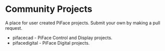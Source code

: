 Community Projects
==================
A place for user created PiFace projects. Submit your own by making a pull
request.

* pifacecad - PiFace Control and Display projects.
* pifacedigital - PiFace Digital projects.

